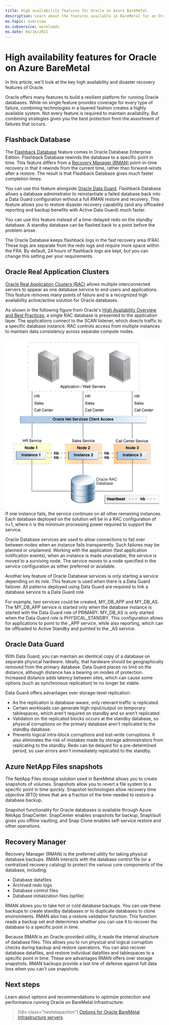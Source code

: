 ```yaml
---
title: High availability features for Oracle on Azure BareMetal
description: Learn about the features available in BareMetal for an Oracle database. 
ms.topic: overview
ms.subservice: workloads
ms.date: 04/16/2021
---
```


# High availability features for Oracle on Azure BareMetal

In this article, we'll look at the key high availability and disaster recovery features of Oracle.

Oracle offers many features to build a resilient platform for running Oracle databases. While no single feature provides coverage for every type of failure, combining technologies in a layered fashion creates a highly available system. Not every feature is required to maintain availability. But combining strategies gives you the best protection from the assortment of failures that occurs. 

## Flashback Database

The [Flashback Database](https://docs.oracle.com/en/database/oracle/oracle-database/21/rcmrf/FLASHBACK-DATABASE.html#GUID-584AC79A-40C5-45CA-8C63-DED3BE3A4511) feature comes in Oracle Database Enterprise Edition. Flashback Database rewinds the database to a specific point in time. This feature differs from a [Recovery Manager (RMAN)](https://docs.oracle.com/en/cloud/paas/db-backup-cloud/csdbb/performing-general-restore-and-recovery-operations.html) point-in-time recovery in that it rewinds from the current time, rather than forward-winds after a restore. The result is that Flashback Database gives much faster completion times.
 
You can use this feature alongside [Oracle Data Guard](https://docs.oracle.com/en/database/oracle/oracle-database/19/sbydb/preface.html#GUID-B6209E95-9DA8-4D37-9BAD-3F000C7E3590). Flashback Database allows a database administrator to reinstantiate a failed database back into a Data Guard configuration without a full RMAN restore and recovery. This feature allows you to restore disaster recovery capability (and any offloaded reporting and backup benefits with Active Data Guard) much faster.
 
You can use this feature instead of a time-delayed redo on the standby database. A standby database can be flashed back to a point before the problem arose.
 
The Oracle Database keeps flashback logs in the fast recovery area (FRA). These logs are separate from the redo logs and require more space within the FRA. By default, 24 hours of flashback logs are kept, but you can change this setting per your requirements.

## Oracle Real Application Clusters

[Oracle Real Application Clusters (RAC)](https://docs.oracle.com/en/database/oracle/oracle-database/19/racad/introduction-to-oracle-rac.html#GUID-5A1B02A2-A327-42DD-A1AD-20610B2A9D92) allows multiple interconnected servers to appear as one database service to end users and applications. This feature removes many points of failure and is a recognized high availability active/active solution for Oracle databases.

As shown in the following figure from Oracle's [High Availability Overview and Best Practices](https://docs.oracle.com/en/database/oracle/oracle-database/19/haovw/ha-features.html), a single RAC database is presented to the application layer. The applications connect to the SCAN listener, which directs traffic to a specific database instance. RAC controls access from multiple instances to maintain data consistency across separate compute nodes.

![Diagram showing an overview of the architecture of Oracle RAC.](media/oracle-high-availability/oracle-real-application-clusters.png)

If one instance fails, the service continues on all other remaining instances. Each database deployed on the solution will be in a RAC configuration of n+1, where n is the minimum processing power required to support the service.

Oracle Database services are used to allow connections to fail over between nodes when an instance fails transparently. Such failures may be planned or unplanned. Working with the application (fast application notification events), when an instance is made unavailable, the service is moved to a surviving node. The service moves to a node specified in the service configuration as either preferred or available.

Another key feature of Oracle Database services is only starting a service depending on its role. This feature is used when there is a Data Guard failover. All patterns deployed using Data Guard are required to link a database service to a Data Guard role.

For example, two services could be created, MY\_DB\_APP and MY\_DB\_AS. The MY\_DB\_APP service is started only when the database instance is started with the Data Guard role of PRIMARY. MY\_DB\_AS is only started when the Data Guard role is PHYSICAL\_STANDBY. This configuration allows for applications to point to the \_APP service, while also reporting, which can be offloaded to Active Standby and pointed to the \_AS service.

## Oracle Data Guard

With Data Guard, you can maintain an identical copy of a database on separate physical hardware. Ideally, that hardware should be geographically removed from the primary database. Data Guard places no limit on the distance, although distance has a bearing on modes of protection. Increased distance adds latency between sites, which can cause some options (such as synchronous replication) to no longer be viable.

Data Guard offers advantages over storage-level replication:

- As the replication is database-aware, only relevant traffic is replicated.
- Certain workloads can generate high input/output on temporary tablespaces, which aren't required on standby and so aren't replicated.
- Validation on the replicated blocks occurs at the standby database, so physical corruptions on the primary database aren't replicated to the standby database.
- Prevents logical intra-block corruptions and lost-write corruptions. It also eliminates the risk of mistakes made by storage administrators from replicating to the standby.
Redo can be delayed for a pre-determined period, so user errors aren't immediately replicated to the standby.

## Azure NetApp Files snapshots

The NetApp Files storage solution used in BareMetal allows you to create snapshots of volumes. Snapshots allow you to revert a file system to a specific point in time quickly. Snapshot technologies allow recovery time objective (RTO) times that are a fraction of the time needed to restore a database backup.

Snapshot functionality for Oracle databases is available through Azure NetApp SnapCenter. SnapCenter enables snapshots for backup, SnapVault gives you offline vaulting, and Snap Clone enables self-service restore and other operations.

## Recovery Manager

Recovery Manager (RMAN) is the preferred utility for taking physical database backups. RMAN interacts with the database control file (or a centralized recovery catalog) to protect the various core components of the database, including:

- Database datafiles
- Archived redo logs
- Database control files
- Database initialization files (spfile)

RMAN allows you to take hot or cold database backups. You can use these backups to create standby databases or to duplicate databases to clone environments. RMAN also has a restore validation function. This function reads a backup set and determines whether you can use it to recover the database to a specific point in time.

Because RMAN is an Oracle-provided utility, it reads the internal structure of database files. This allows you to run physical and logical corruption checks during backup and restore operations. You can also recover database datafiles, and restore individual datafiles and tablespaces to a specific point in time. These are advantages RMAN offers over storage snapshots. RMAN backups provide a last line of defense against full data loss when you can't use snapshots.

## Next steps

Learn about options and recommendations to optimize protection and performance running Oracle on BareMetal Infrastructure:

> [!div class="nextstepaction"]
> [Options for Oracle BareMetal Infrastructure servers](options-considerations-high-availability.md)
